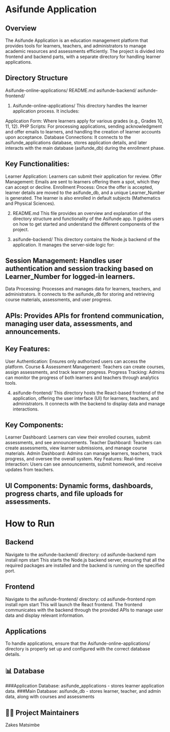 # Asifunde Application

## Overview
The Asifunde Application is an education management platform that provides tools for learners, teachers, and administrators to manage academic resources and assessments efficiently. The project is divided into frontend and backend parts, with a separate directory for handling learner applications.

## Directory Structure

Asifunde-online-applications/
README.md
asifunde-backend/
asifunde-frontend/


1. Asifunde-online-applications/
This directory handles the learner application process. It includes:

Application Form: Where learners apply for various grades (e.g., Grades 10, 11, 12).
PHP Scripts: For processing applications, sending acknowledgment and offer emails to learners, and handling the creation of learner accounts upon acceptance.
Database Connections: It connects to the asifunde_applications database, stores application details, and later interacts with the main database (asifunde_db) during the enrollment phase.
## Key Functionalities:
Learner Application: Learners can submit their application for review.
Offer Management: Emails are sent to learners offering them a spot, which they can accept or decline.
Enrollment Process: Once the offer is accepted, learner details are moved to the asifunde_db, and a unique Learner_Number is generated. The learner is also enrolled in default subjects (Mathematics and Physical Sciences).

2. README.md
This file provides an overview and explanation of the directory structure and functionality of the Asifunde app. It guides users on how to get started and understand the different components of the project.

3. asifunde-backend/
This directory contains the Node.js backend of the application. It manages the server-side logic for:

## Session Management: Handles user authentication and session tracking based on Learner_Number for logged-in learners.
Data Processing: Processes and manages data for learners, teachers, and administrators. It connects to the asifunde_db for storing and retrieving course materials, assessments, and user progress.
## APIs: Provides APIs for frontend communication, managing user data, assessments, and announcements.
## Key Features:
User Authentication: Ensures only authorized users can access the platform.
Course & Assessment Management: Teachers can create courses, assign assessments, and track learner progress.
Progress Tracking: Admins can monitor the progress of both learners and teachers through analytics tools.

4. asifunde-frontend/
This directory hosts the React-based frontend of the application, offering the user interface (UI) for learners, teachers, and administrators. It connects with the backend to display data and manage interactions.

## Key Components:
Learner Dashboard: Learners can view their enrolled courses, submit assessments, and see announcements.
Teacher Dashboard: Teachers can create assessments, view learner submissions, and manage course materials.
Admin Dashboard: Admins can manage learners, teachers, track progress, and oversee the overall system.
Key Features:
Real-time Interaction: Users can see announcements, submit homework, and receive updates from teachers.
## UI Components: Dynamic forms, dashboards, progress charts, and file uploads for assessments.


# How to Run

## Backend
Navigate to the asifunde-backend/ directory:
cd asifunde-backend
npm install
npm start
This starts the Node.js backend server, ensuring that all the required packages are installed and the backend is running on the specified port.

## Frontend

Navigate to the asifunde-frontend/ directory:
cd asifunde-frontend
npm install
npm start
This will launch the React frontend. The frontend communicates with the backend through the provided APIs to manage user data and display relevant information.

## Applications
To handle applications, ensure that the Asifunde-online-applications/ directory is properly set up and configured with the correct database details.


## 📊 Database
###Application Database: asifunde_applications - stores learner application data.
###Main Database: asifunde_db - stores learner, teacher, and admin data, along with courses and assessments


## 👨‍🏫 Project Maintainers
Zakes Matsimbe